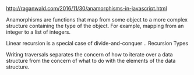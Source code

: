 
<http://raganwald.com/2016/11/30/anamorphisms-in-javascript.html>

Anamorphisms are functions that map from some object to a more complex structure containing the type of the object. For example, mapping from an integer to a list of integers.

Linear recursion is a special case of divide-and-conquer
    .. Recursion Types

Writing traversals separates the concern of how to iterate over a data structure from the concern of what to do with the elements of the data structure.
